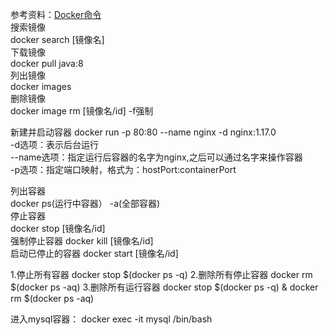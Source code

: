 参考资料：[Docker命令](https://juejin.im/post/5d0781f56fb9a07f014ef6be)  
搜索镜像  
docker search [镜像名]  
下载镜像  
docker pull java:8  
列出镜像  
docker images  
删除镜像  
docker image rm [镜像名/id]     -f强制  

新建并启动容器
docker run -p 80:80 --name nginx -d nginx:1.17.0  
-d选项：表示后台运行  
--name选项：指定运行后容器的名字为nginx,之后可以通过名字来操作容器  
-p选项：指定端口映射，格式为：hostPort:containerPort  

列出容器  
docker ps(运行中容器） -a(全部容器)  
停止容器  
docker stop [镜像名/id]  
强制停止容器
docker kill  [镜像名/id]  
启动已停止的容器
docker start  [镜像名/id]    

1.停止所有容器
docker stop $(docker ps -q)
2.删除所有停止容器
docker rm $(docker ps -aq)
3.删除所有运行容器
docker stop $(docker ps -q) & docker rm $(docker ps -aq)


进入mysql容器： docker exec -it mysql /bin/bash


